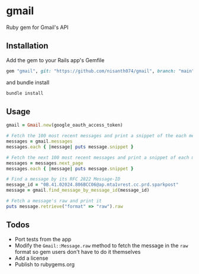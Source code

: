 # gmail

Ruby gem for Gmail's API

## Installation

Add the gem to your Rails app's Gemfile

```ruby
gem "gmail", git: "https://github.com/nisanth074/gmail", branch: "main"
```

and bundle install

```bash
bundle install
```

## Usage

```ruby
gmail = Gmail.new(google_oauth_access_token)

# Fetch the 100 most recent messages and print a snippet of the each message
messages = gmail.messages
messages.each { |message| puts message.snippet }

# Fetch the next 100 most recent messages and print a snippet of each message
messages = messages.next_page
messages.each { |message| puts message.snippet }

# Find a message by its RFC 2822 Message-ID
message_id = "0B.41.02024.806BCC06@ap.mta1vrest.cc.prd.sparkpost"
message = gmail.find_message_by_message_id(message_id)

# Fetch a message's raw and print it
puts message.retrieve("format" => "raw").raw
```

## Todos

- Port tests from the app
- Modify the `Gmail::Message.raw` method to fetch the message in the `raw` format so gem users don't have to do it themselves
- Add a license
- Publish to rubygems.org
